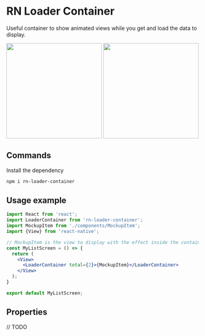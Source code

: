 # RN Loader Container

Useful container to show animated views while you get and load the data to display.

<p float="left">
  <img src="https://user-images.githubusercontent.com/9607291/148542031-be04224d-8a74-4524-9ec0-5e8f760e3492.gif" width="250"/>
  <img src="https://user-images.githubusercontent.com/9607291/148541676-a9c7812b-488a-44ba-acae-e35f412b287a.gif" width="250"/>
</p>

## Commands

Install the dependency

```bash
npm i rn-loader-container
```

## Usage example

```jsx
import React from 'react';
import LoaderContainer from 'rn-loader-container';
import MockupItem from './components/MockupItem';
import {View} from 'react-native';

// MockupItem is the view to display with the effect inside the container.
const MyListScreen = () => {
  return (
    <View>
      <LoaderContainer total={2}>{MockupItem}</LoaderContainer>
    </View>
  );
}

export default MyListScreen;
```

## Properties

// TODO
